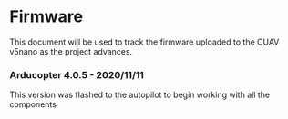 # Firmware

This document will be used to track the firmware uploaded to the CUAV v5nano as the project advances.

### Arducopter 4.0.5 - 2020/11/11
This version was flashed to the autopilot to begin working with all the components

